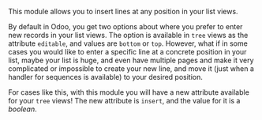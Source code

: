 This module allows you to insert lines at any position in your list views.

By default in Odoo, you get two options about where you prefer to enter new records in your list views. The option is available in `tree` views as the attribute `editable`, and values are `bottom` or `top`. However, what if in some cases you would like to enter a specific line at a concrete position in your list, maybe your list is huge, and even have multiple pages and make it very complicated or impossible to create your new line, and move it (just when a handler for sequences is available) to your desired position.

For cases like this, with this module you will have a new attribute available for your `tree` views! The new attribute is `insert`, and the value for it is a *boolean*.
